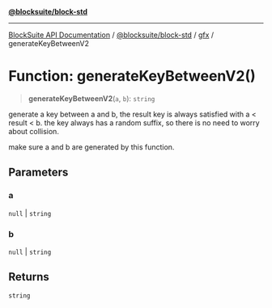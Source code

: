 [**@blocksuite/block-std**](../../../../@blocksuite/block-std/README.md)

***

[BlockSuite API Documentation](../../../../README.md) / [@blocksuite/block-std](../../README.md) / [gfx](../README.md) / generateKeyBetweenV2

# Function: generateKeyBetweenV2()

> **generateKeyBetweenV2**(`a`, `b`): `string`

generate a key between a and b, the result key is always satisfied with a < result < b.
the key always has a random suffix, so there is no need to worry about collision.

make sure a and b are generated by this function.

## Parameters

### a

`null` | `string`

### b

`null` | `string`

## Returns

`string`
